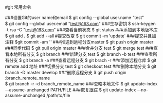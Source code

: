 #git 常用命令

###设置Git的user name和email
$ git config --global user.name "test" <br>
$ git config --global user.email "test@163.com"
###生存密钥
$ ssh-keygen -t rsa -C "test@163.com"
###查看当前状态 
$ git status 
###添加到本地版本库
$ git add .
$ git add --all
#提交改变
$ git commit -m 'update'
###提交并且加注释 
$git commit -am ''
###推送到远程分支master
$ git push origin master
###同步代码
$ git pull origin master
###合并分支 test
$ git merge test
###查看本地所有分支
$ git branch
###新建分支 test
$ git branch -b test
###查看所有分支
$ git branch -a
###查看远程分支
$ git brach -r
###添加远程仓库
$ git remote add 地址
###切换分支 test
$ git checkout test
###删除本地分支
$ git branch -D master develop 
###删除远程分支
$ git push origin :branch_remote_name <br>
$ git branch -r -d branch_remote_name
###忽略本地文件
$ git update-index --assume-unchanged PATH/FILE 
###恢复跟踪
$ git update-index --no-assume-unchanged /path/to/file 
